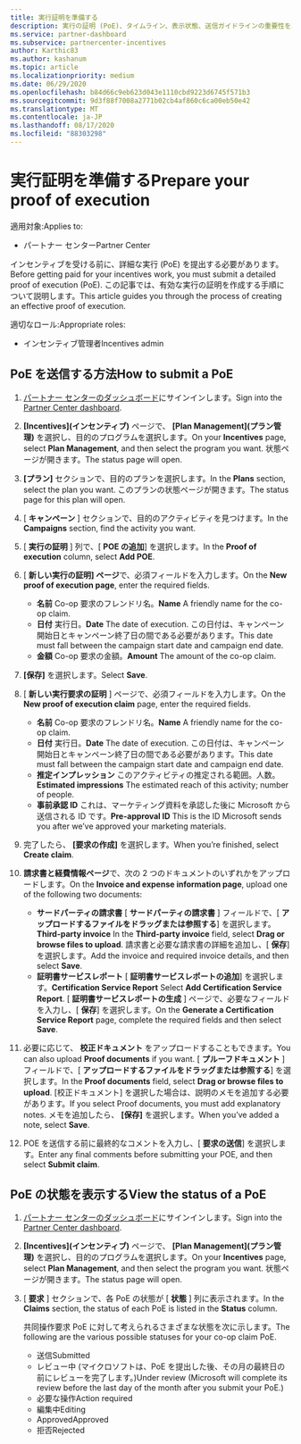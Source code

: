 ```yaml
---
title: 実行証明を準備する
description: 実行の証明 (PoE)、タイムライン、表示状態、送信ガイドラインの重要性を理解します。
ms.service: partner-dashboard
ms.subservice: partnercenter-incentives
author: Karthic83
ms.author: kashanum
ms.topic: article
ms.localizationpriority: medium
ms.date: 06/29/2020
ms.openlocfilehash: b84d66c9eb623d043e1110cbd9223d6745f571b3
ms.sourcegitcommit: 9d3f88f7008a2771b02cb4af860c6ca00eb50e42
ms.translationtype: MT
ms.contentlocale: ja-JP
ms.lasthandoff: 08/17/2020
ms.locfileid: "88303298"
---
```

# <a name="prepare-your-proof-of-execution"></a><span data-ttu-id="29f47-103">実行証明を準備する</span><span class="sxs-lookup"><span data-stu-id="29f47-103">Prepare your proof of execution</span></span>

<span data-ttu-id="29f47-104">適用対象:</span><span class="sxs-lookup"><span data-stu-id="29f47-104">Applies to:</span></span>

- <span data-ttu-id="29f47-105">パートナー センター</span><span class="sxs-lookup"><span data-stu-id="29f47-105">Partner Center</span></span>

<span data-ttu-id="29f47-106">インセンティブを受ける前に、詳細な実行 (PoE) を提出する必要があります。</span><span class="sxs-lookup"><span data-stu-id="29f47-106">Before getting paid for your incentives work, you must submit a detailed proof of execution (PoE).</span></span> <span data-ttu-id="29f47-107">この記事では、有効な実行の証明を作成する手順について説明します。</span><span class="sxs-lookup"><span data-stu-id="29f47-107">This article guides you through the process of creating an effective proof of execution.</span></span>

<span data-ttu-id="29f47-108">適切なロール:</span><span class="sxs-lookup"><span data-stu-id="29f47-108">Appropriate roles:</span></span>

- <span data-ttu-id="29f47-109">インセンティブ管理者</span><span class="sxs-lookup"><span data-stu-id="29f47-109">Incentives admin</span></span>

## <a name="how-to-submit-a-poe"></a><span data-ttu-id="29f47-110">PoE を送信する方法</span><span class="sxs-lookup"><span data-stu-id="29f47-110">How to submit a PoE</span></span>

1. <span data-ttu-id="29f47-111">[パートナー センターのダッシュボード](https://partner.microsoft.com/dashboard/)にサインインします。</span><span class="sxs-lookup"><span data-stu-id="29f47-111">Sign into the [Partner Center dashboard](https://partner.microsoft.com/dashboard/).</span></span>

2. <span data-ttu-id="29f47-112">**[Incentives]\(インセンティブ\)** ページで、 **[Plan Management]\(プラン管理\)** を選択し、目的のプログラムを選択します。</span><span class="sxs-lookup"><span data-stu-id="29f47-112">On your **Incentives** page, select **Plan Management**, and then select the program you want.</span></span> <span data-ttu-id="29f47-113">状態ページが開きます。</span><span class="sxs-lookup"><span data-stu-id="29f47-113">The status page will open.</span></span>

3. <span data-ttu-id="29f47-114">**[プラン]** セクションで、目的のプランを選択します。</span><span class="sxs-lookup"><span data-stu-id="29f47-114">In the **Plans** section, select the plan you want.</span></span> <span data-ttu-id="29f47-115">このプランの状態ページが開きます。</span><span class="sxs-lookup"><span data-stu-id="29f47-115">The status page for this plan will open.</span></span>

4. <span data-ttu-id="29f47-116">[ **キャンペーン** ] セクションで、目的のアクティビティを見つけます。</span><span class="sxs-lookup"><span data-stu-id="29f47-116">In the **Campaigns** section, find the activity you want.</span></span>

5. <span data-ttu-id="29f47-117">[ **実行の証明** ] 列で、[ **POE の追加**] を選択します。</span><span class="sxs-lookup"><span data-stu-id="29f47-117">In the **Proof of execution** column, select **Add POE**.</span></span>

6. <span data-ttu-id="29f47-118">[ **新しい実行の証明] ページ**で、必須フィールドを入力します。</span><span class="sxs-lookup"><span data-stu-id="29f47-118">On the **New proof of execution page**, enter the required fields.</span></span>

   - <span data-ttu-id="29f47-119">**名前**  Co-op 要求のフレンドリ名。</span><span class="sxs-lookup"><span data-stu-id="29f47-119">**Name**  A friendly name for the co-op claim.</span></span>
   - <span data-ttu-id="29f47-120">**日付**  実行日。</span><span class="sxs-lookup"><span data-stu-id="29f47-120">**Date**  The date of execution.</span></span> <span data-ttu-id="29f47-121">この日付は、キャンペーン開始日とキャンペーン終了日の間である必要があります。</span><span class="sxs-lookup"><span data-stu-id="29f47-121">This date must fall between the campaign start date and campaign end date.</span></span>
   - <span data-ttu-id="29f47-122">**金額**  Co-op 要求の金額。</span><span class="sxs-lookup"><span data-stu-id="29f47-122">**Amount**  The amount of the co-op claim.</span></span>

7. <span data-ttu-id="29f47-123">**[保存]** を選択します。</span><span class="sxs-lookup"><span data-stu-id="29f47-123">Select **Save**.</span></span>

8. <span data-ttu-id="29f47-124">[ **新しい実行要求の証明** ] ページで、必須フィールドを入力します。</span><span class="sxs-lookup"><span data-stu-id="29f47-124">On the **New proof of execution claim** page, enter the required fields.</span></span>

   - <span data-ttu-id="29f47-125">**名前**  Co-op 要求のフレンドリ名。</span><span class="sxs-lookup"><span data-stu-id="29f47-125">**Name**  A friendly name for the co-op claim.</span></span>
   - <span data-ttu-id="29f47-126">**日付**  実行日。</span><span class="sxs-lookup"><span data-stu-id="29f47-126">**Date**  The date of execution.</span></span> <span data-ttu-id="29f47-127">この日付は、キャンペーン開始日とキャンペーン終了日の間である必要があります。</span><span class="sxs-lookup"><span data-stu-id="29f47-127">This date must fall between the campaign start date and campaign end date.</span></span>
   - <span data-ttu-id="29f47-128">**推定インプレッション**   このアクティビティの推定される範囲。人数。</span><span class="sxs-lookup"><span data-stu-id="29f47-128">**Estimated impressions**   The estimated reach of this activity; number of people.</span></span>
   - <span data-ttu-id="29f47-129">**事前承認 ID**   これは、マーケティング資料を承認した後に Microsoft から送信される ID です。</span><span class="sxs-lookup"><span data-stu-id="29f47-129">**Pre-approval ID**   This is the ID Microsoft sends you after we’ve approved your marketing materials.</span></span>

9. <span data-ttu-id="29f47-130">完了したら、 **[要求の作成]** を選択します。</span><span class="sxs-lookup"><span data-stu-id="29f47-130">When you’re finished, select **Create claim**.</span></span>

10. <span data-ttu-id="29f47-131">**請求書と経費情報ページ**で、次の 2 つのドキュメントのいずれかをアップロードします。</span><span class="sxs-lookup"><span data-stu-id="29f47-131">On the **Invoice and expense information page**, upload one of the following two documents:</span></span>
    - <span data-ttu-id="29f47-132">**サードパーティの請求書**  [ **サードパーティの請求書** ] フィールドで、[ **アップロードするファイルをドラッグまたは参照する**] を選択します。</span><span class="sxs-lookup"><span data-stu-id="29f47-132">**Third-party invoice**  In the **Third-party invoice** field, select **Drag or browse files to upload**.</span></span> <span data-ttu-id="29f47-133">請求書と必要な請求書の詳細を追加し、[ **保存**] を選択します。</span><span class="sxs-lookup"><span data-stu-id="29f47-133">Add the invoice and required invoice details, and then select **Save**.</span></span>
    - <span data-ttu-id="29f47-134">**証明書サービスレポート**  [ **証明書サービスレポートの追加**] を選択します。</span><span class="sxs-lookup"><span data-stu-id="29f47-134">**Certification Service Report**  Select **Add Certification Service Report**.</span></span> <span data-ttu-id="29f47-135">[ **証明書サービスレポートの生成** ] ページで、必要なフィールドを入力し、[ **保存**] を選択します。</span><span class="sxs-lookup"><span data-stu-id="29f47-135">On the **Generate a Certification Service Report** page, complete the required fields and then select **Save**.</span></span>

11. <span data-ttu-id="29f47-136">必要に応じて、 **校正ドキュメント** をアップロードすることもできます。</span><span class="sxs-lookup"><span data-stu-id="29f47-136">You can also upload **Proof documents** if you want.</span></span> <span data-ttu-id="29f47-137">[ **プルーフドキュメント** ] フィールドで、[ **アップロードするファイルをドラッグまたは参照する**] を選択します。</span><span class="sxs-lookup"><span data-stu-id="29f47-137">In the **Proof documents** field, select **Drag or browse files to upload**.</span></span> <span data-ttu-id="29f47-138">[校正ドキュメント] を選択した場合は、説明のメモを追加する必要があります。</span><span class="sxs-lookup"><span data-stu-id="29f47-138">If you select Proof documents, you must add explanatory notes.</span></span> <span data-ttu-id="29f47-139">メモを追加したら、 **[保存]** を選択します。</span><span class="sxs-lookup"><span data-stu-id="29f47-139">When you’ve added a note, select **Save**.</span></span>

12. <span data-ttu-id="29f47-140">POE を送信する前に最終的なコメントを入力し、[ **要求の送信**] を選択します。</span><span class="sxs-lookup"><span data-stu-id="29f47-140">Enter any final comments before submitting your POE, and then select **Submit claim**.</span></span>

## <a name="view-the-status-of-a-poe"></a><span data-ttu-id="29f47-141">PoE の状態を表示する</span><span class="sxs-lookup"><span data-stu-id="29f47-141">View the status of a PoE</span></span>

1. <span data-ttu-id="29f47-142">[パートナー センターのダッシュボード](https://partner.microsoft.com/dashboard/)にサインインします。</span><span class="sxs-lookup"><span data-stu-id="29f47-142">Sign into the [Partner Center dashboard](https://partner.microsoft.com/dashboard/).</span></span>

2. <span data-ttu-id="29f47-143">**[Incentives]\(インセンティブ\)** ページで、 **[Plan Management]\(プラン管理\)** を選択し、目的のプログラムを選択します。</span><span class="sxs-lookup"><span data-stu-id="29f47-143">On your **Incentives** page, select **Plan Management**, and then select the program you want.</span></span> <span data-ttu-id="29f47-144">状態ページが開きます。</span><span class="sxs-lookup"><span data-stu-id="29f47-144">The status page will open.</span></span>

3. <span data-ttu-id="29f47-145">[ **要求** ] セクションで、各 PoE の状態が [ **状態** ] 列に表示されます。</span><span class="sxs-lookup"><span data-stu-id="29f47-145">In the **Claims** section, the status of each PoE is listed in the **Status** column.</span></span>

   <span data-ttu-id="29f47-146">共同操作要求 PoE に対して考えられるさまざまな状態を次に示します。</span><span class="sxs-lookup"><span data-stu-id="29f47-146">The following are the various possible statuses for your co-op claim PoE.</span></span>

   - <span data-ttu-id="29f47-147">送信</span><span class="sxs-lookup"><span data-stu-id="29f47-147">Submitted</span></span>
   - <span data-ttu-id="29f47-148">レビュー中 (マイクロソフトは、PoE を提出した後、その月の最終日の前にレビューを完了します。)</span><span class="sxs-lookup"><span data-stu-id="29f47-148">Under review (Microsoft will complete its review before the last day of the month after you submit your PoE.)</span></span>
   - <span data-ttu-id="29f47-149">必要な操作</span><span class="sxs-lookup"><span data-stu-id="29f47-149">Action required</span></span>
   - <span data-ttu-id="29f47-150">編集中</span><span class="sxs-lookup"><span data-stu-id="29f47-150">Editing</span></span>
   - <span data-ttu-id="29f47-151">Approved</span><span class="sxs-lookup"><span data-stu-id="29f47-151">Approved</span></span>
   - <span data-ttu-id="29f47-152">拒否</span><span class="sxs-lookup"><span data-stu-id="29f47-152">Rejected</span></span>
